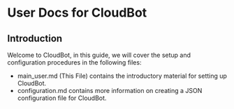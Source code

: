 # User Docs for CloudBot

## Introduction

Welcome to CloudBot, in this guide, we will cover the setup and configuration procedures in the following files:

 - main_user.md (This File) contains the introductory material for setting up CloudBot.
 - configuration.md contains more information on creating a JSON configuration file for CloudBot.